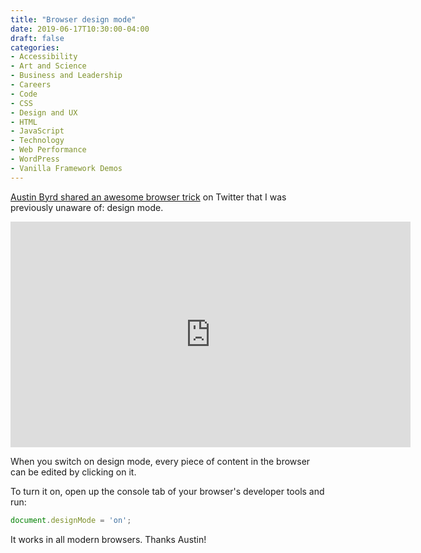 ```yaml
---
title: "Browser design mode"
date: 2019-06-17T10:30:00-04:00
draft: false
categories:
- Accessibility
- Art and Science
- Business and Leadership
- Careers
- Code
- CSS
- Design and UX
- HTML
- JavaScript
- Technology
- Web Performance
- WordPress
- Vanilla Framework Demos
---
```


[Austin Byrd shared an awesome browser trick](https://twitter.com/AustinTByrd/status/1138867419319955456) on Twitter that I was previously unaware of: design mode.

<iframe src="https://player.vimeo.com/video/342748724?color=0088cc&title=0&byline=0&portrait=0" width="640" height="361" frameborder="0" allow="autoplay; fullscreen" allowfullscreen></iframe>

When you switch on design mode, every piece of content in the browser can be edited by clicking on it.

To turn it on, open up the console tab of your browser's developer tools and run:

```js
document.designMode = 'on';
```

It works in all modern browsers. Thanks Austin!